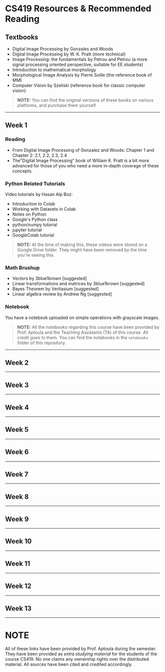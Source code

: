 # CS419 Resources & Recommended Reading

## Textbooks
- Digital Image Processing by Gonzales and Woods
- Digital Image Processing by W. K. Pratt (more technical)
- Image Processing: the fundamentals by Petrou and Petrou (a more signal processing oriented perspective, suitable for EE students)
- Introduction to mathematical morphology
- Morphological Image Analysis by Pierre Soille (the reference book of MM)
- Computer Vision by Szeliski (reference book for classic computer vision)

> **NOTE:** You can find the original versions of these books on various platforms, and purchase them yourself.

---

## Week 1
### Reading
- From Digital Image Processing of Gonzalez and Woods: Chapter 1 and Chapter 2: 2.1, 2.2, 2.3, 2.4
- The"Digital Image Processing" book of William K. Pratt is a bit more advanced for those of you who need a more in-depth coverage of these concepts.

### Python Related Tutorials
Video tutorials by Hasan Alp Boz:
- Introduction to Colab
- Working with Datasets in Colab
- Notes on Python
- Google's Python class
- python/numpy tutorial
- jupyter tutorial
- GoogleColab tutorial

> **NOTE:** At the time of making this, these videos were stored on a Google Drive folder. They might have been removed by the time you're seeing this.

### Math Brushup
- Vectors by 3blue1brown [suggested]
- Linear transformations and matrices by 3blue1brown [suggested]
- Bayes Theorem by Veritasium  [suggested]
- Linear algebra review by Andrew Ng [suggested]

### Notebook
You have a notebook uploaded on simple operations with grayscale images.

> **NOTE:** All the notebooks regarding this course have been provided by Prof. Aptoula and the Teaching Assistants (TA) of this course. All credit goes to them. You can find the notebooks in the `notebooks` folder of this repository.

---

## Week 2

---

## Week 3

---

## Week 4

---

## Week 5

---

## Week 6

---

## Week 7

---

## Week 8

---

## Week 9

---

## Week 10

---

## Week 11

---

## Week 12

---

## Week 13

---

# NOTE
All of these links have been provided by Prof. Aptoula during the semester. They have been provided as _extra studying material_ for the students of the course CS419. No one claims any ownership rights over the distributed material. All sources have been cited and credited accordingly.
